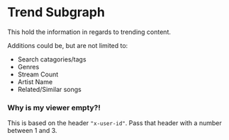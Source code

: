 # Trend Subgraph

This hold the information in regards to trending content.

Additions could be, but are not limited to:

- Search catagories/tags
- Genres
- Stream Count
- Artist Name
- Related/Similar songs

### Why is my viewer empty?!

This is based on the header `"x-user-id"`. Pass that header with a number between 1 and 3.
